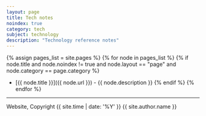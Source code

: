```yaml
---
layout: page
title: Tech notes
noindex: true
category: tech
subject: technology
description: "Technology reference notes"
---
```


{% assign pages_list = site.pages %}
{% for node in pages_list %}
  {% if node.title and node.noindex != true and node.layout == "page" and node.category == page.category %}
* [{{ node.title }}]({{ node.url }}) - {{ node.description }}
  {% endif %}
{% endfor %}

<hr>
Website, Copyright {{ site.time | date: '%Y' }} {{ site.author.name }}

